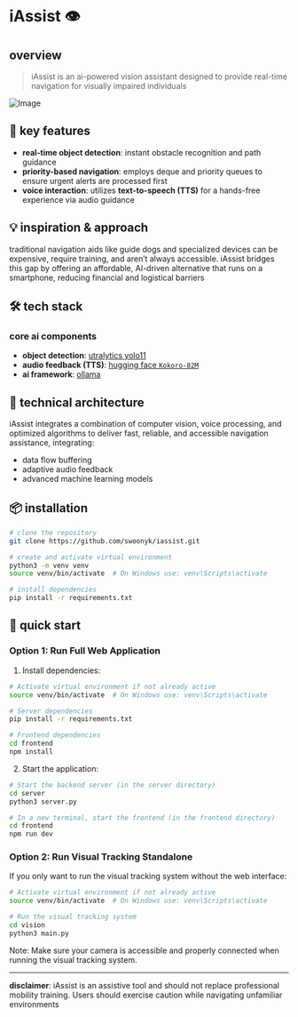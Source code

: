 # iAssist 👁️

## overview
> iAssist is an ai-powered vision assistant designed to provide real-time navigation for visually impaired individuals

![Image](https://github.com/user-attachments/assets/99750507-600b-45f8-a779-f43d26903a82)

## 🚀 key features
- **real-time object detection**: instant obstacle recognition and path guidance
- **priority-based navigation**: employs deque and priority queues to ensure urgent alerts are processed first
- **voice interaction**: utilizes **text-to-speech (TTS)** for a hands-free experience via audio guidance

## 💡 inspiration & approach
traditional navigation aids like guide dogs and specialized devices can be expensive, require training, and aren’t always accessible. iAssist bridges this gap by offering an affordable, AI-driven alternative that runs on a smartphone, reducing financial and logistical barriers
## 🛠 tech stack
### core ai components
- **object detection**: [utralytics yolo11](https://docs.ultralytics.com/models/yolo11/)
- **audio feedback (TTS)**: [hugging face `Kokoro-82M`](https://huggingface.co/hexgrad/Kokoro-82M)
- **ai framework**: [ollama](https://ollama.com/)

## 🧠 technical architecture
iAssist integrates a combination of computer vision, voice processing, and optimized algorithms to deliver fast, reliable, and accessible navigation assistance, integrating:
- data flow buffering 
- adaptive audio feedback
- advanced machine learning models

## 📦 installation
```bash
# clone the repository
git clone https://github.com/swoonyk/iassist.git

# create and activate virtual environment
python3 -m venv venv
source venv/bin/activate  # On Windows use: venv\Scripts\activate

# install dependencies
pip install -r requirements.txt
```
## 🚦 quick start

### Option 1: Run Full Web Application
1. Install dependencies:
```bash
# Activate virtual environment if not already active
source venv/bin/activate  # On Windows use: venv\Scripts\activate

# Server dependencies
pip install -r requirements.txt

# Frontend dependencies
cd frontend
npm install
```

2. Start the application:
```bash
# Start the backend server (in the server directory)
cd server
python3 server.py

# In a new terminal, start the frontend (in the frontend directory)
cd frontend
npm run dev
```

### Option 2: Run Visual Tracking Standalone
If you only want to run the visual tracking system without the web interface:

```bash
# Activate virtual environment if not already active
source venv/bin/activate  # On Windows use: venv\Scripts\activate

# Run the visual tracking system
cd vision
python3 main.py
```

Note: Make sure your camera is accessible and properly connected when running the visual tracking system.

---
**disclaimer**: iAssist is an assistive tool and should not replace professional mobility training. Users should exercise caution while navigating unfamiliar environments
